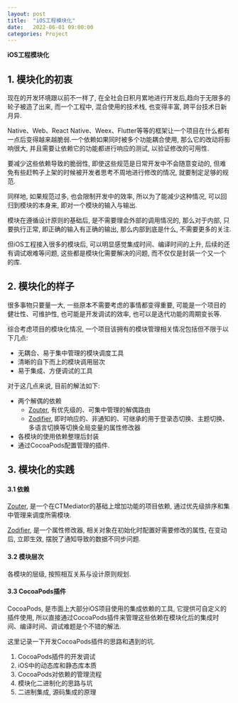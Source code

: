 ```yaml
---
layout: post
title:  "iOS工程模块化"
date:   2022-06-01 09:00:00
categories: Project
---
```

**iOS工程模块化**


## 1. 模块化的初衷
   
现在的开发环境跟以前不一样了, 在全社会日积月累地进行开发后,趋向于无限多的轮子被造了出来, 而一个工程中, 混合使用的技术栈, 也变得丰富, 跨平台技术日新月异.

Native、Web、React Native、Weex、Flutter等等的框架让一个项目在什么都有一点后变得越来越脆弱.一个依赖如果同时被多个功能耦合使用, 那么它的改动将影响很大, 并且需要让依赖它的功能都进行响应的测试, 以验证修改的可用性.

要减少这些依赖导致的脆弱性, 即使这些规范是日常开发中不会随意变动的, 但难免有些赶鸭子上架的时候被开发者思考不周地进行修改的情况, 就要制定足够的规范.

同样地, 如果规范过多, 也会限制开发中的效率, 所以为了能减少这种情况, 可以回归到模块的本身来, 即对一个模块的输入与输出.

模块在遵循设计原则的基础后, 是不需要理会外部的调用情况的, 那么对于内部, 只要执行正常, 即正确的输入有正确的输出, 那么内部到底是什么, 不需要更多的关注.

但iOS工程接入很多的模块后, 可以明显感觉集成时间、编译时间的上升, 后续的还有调试艰难等问题, 这些都是模块化需要解决的问题, 而不仅仅是封装一个又一个的库.

## 2. 模块化的样子

很多事物只要量一大, 一些原本不需要考虑的事情都变得重要, 可能是一个项目的健壮性、可维护性, 也可能是开发调试的效率, 也可以是迭代功能的周期变长等.

综合考虑项目的模块化情况, 一个项目该拥有的模块管理相关情况包括但不限于以下几点:

* 无耦合、易于集中管理的模块调度工具
* 清晰的自下而上的模块调用层次
* 易于集成、方便调试的工具

对于这几点来说, 目前的解法如下:

* 两个解偶的依赖
  * [Zouter](https://github.com/lzackx/Zouter), 有优先级的、可集中管理的解偶路由
  * [Zodifier](https://github.com/lzackx/Zodifier), 即时响应的、非通知的、可继承的用于登录态切换、主题切换、多语言切换等切换全局变量的属性修改器
* 各模块的使用依赖整理后封装
* 通过CocoaPods配置管理的插件.

## 3. 模块化的实践

#### 3.1 依赖

[Zouter](https://github.com/lzackx/Zouter), 是一个在CTMediator的基础上增加功能的项目依赖, 通过优先级排序和集中管理来调度所需模块.

[Zodifier](https://github.com/lzackx/Zodifier), 是一个属性修改器, 相关对象在初始化时配置好需要修改的属性, 在变动后, 立即生效, 摆脱了通知导致的数据不同步问题.

#### 3.2 模块层次

各模块的层级, 按照相互关系与设计原则规划.

#### 3.3 CocoaPods插件

CocoaPods, 是市面上大部分iOS项目使用的集成依赖的工具, 它提供可自定义的插件使用, 所以直接通过CocoaPods插件来管理这些依赖在模块化后的集成时间、编译时间、调试难题是个不错的解法.

这里记录一下开发CocoaPods插件的思路和遇到的坑.

1. CocoaPods插件的开发调试
2. iOS中的动态库和静态库本质
3. CocoaPods对依赖的管理流程
4. 模块化二进制化的思路与坑
5. 二进制集成, 源码集成的原理





